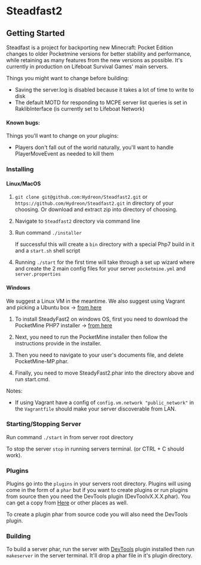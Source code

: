 # Steadfast2

## Getting Started
Steadfast is a project for backporting new Minecraft: Pocket Edition changes to older Pocketmine versions for better stability and performance, while retaining as many features from the new versions as possible. It's currently in production on Lifeboat Survival Games' main servers.

Things you might want to change before building:
  - Saving the server.log is disabled because it takes a lot of time to write to disk
  - The default MOTD for responding to MCPE server list queries is set in RaklibInterface (is currently set to Lifeboat Network)

#### Known bugs:

Things you'll want to change on your plugins:
   - Players don't fall out of the world naturally, you'll want to handle PlayerMoveEvent as needed to kill them
   

### Installing

#### Linux/MacOS
1)  `git clone git@github.com:Hydreon/Steadfast2.git` or `https://github.com/Hydreon/Steadfast2.git` in directory of your choosing. Or download and extract zip into directory of choosing. 

2) Navigate to `Steadfast2` directory via command line

3) Run command `./installer`

    If successful this will create a `bin` directory with a special Php7 build in it and a `start.sh` shell script
    
4) Running `./start` for the first time will take through a set up wizard where and create the 2 main config files for your server `pocketmine.yml` and `server.properties`    

#### Windows
We suggest a Linux VM in the meantime.  We also suggest using Vagrant and picking a Ubuntu box -> [from here](https://atlas.hashicorp.com/boxes/search?utf8=%E2%9C%93&sort=&provider=&q=ubuntu)
    
1) To install SteadyFast2 on windows OS, first you need to download the PocketMine PHP7 installer -> [from here](https://github.com/NotPocketMine/Windows-PocketMine-MP/raw/master/PocketMine-MP-x64.exe) 

2) Next, you need to run the PocketMine installer then follow the instructions provide in the installer. 

3) Then you need to navigate to your user's documents file, and delete PocketMine-MP.phar.

4) Finally, you need to move SteadyFast2.phar into the directory above and run start.cmd.
  
  Notes: 
        
   - If using Vagrant have a config of `config.vm.network "public_network"` in the `Vagrantfile` should make your server discoverable from LAN. 
  
    
### Starting/Stopping Server
    
   Run command `./start` in from server root directory
    
   To stop the server `stop` in running servers terminal. (or CTRL + C should work).  

### Plugins

   Plugins go into the `plugins` in your servers root directory. Plugins will using come in the form of a `phar` but if you want to create plugins or run plugins from source then you need the DevTools plugin (DevToolvX.X.X.phar). You can get a copy from [Here](http://forums.pocketmine.net/plugins/devtools.515/) or other places as well. 
   
  To create a plugin phar from source code you will also need the DevTools plugin. 

### Building


To build a server phar, run the server with [DevTools](http://forums.pocketmine.net/plugins/devtools.515/) plugin installed then run `makeserver` in the server terminal. It'll drop a phar file in it's plugin directory.
